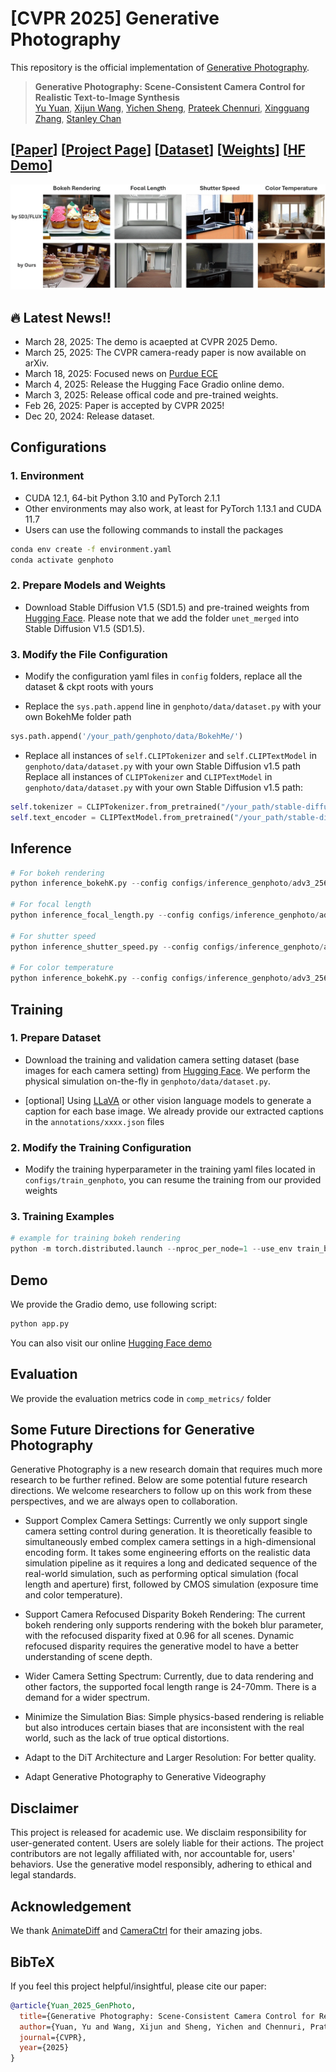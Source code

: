 # [CVPR 2025] Generative Photography 

This repository is the official implementation of [Generative Photography](https://arxiv.org/abs/2412.02168).

> **Generative Photography: Scene-Consistent Camera Control for Realistic Text-to-Image Synthesis** <br>
> [Yu Yuan](https://yuanyuspace.cn/about/), [Xijun Wang](https://www.linkedin.com/in/xijun-wang-747475208/), [Yichen Sheng](https://shengcn.github.io/), [Prateek Chennuri](https://www.linkedin.com/in/prateek-chennuri-3a25a8171/), [Xingguang Zhang](https://xg416.github.io/), [Stanley Chan](https://engineering.purdue.edu/ChanGroup/stanleychan.html)<br>

## [[Paper](https://arxiv.org/abs/2412.02168)] [[Project Page](https://generative-photography.github.io/project/)] [[Dataset](https://huggingface.co/datasets/pandaphd/camera_settings)] [[Weights](https://huggingface.co/pandaphd/generative_photography)] [[HF Demo](https://huggingface.co/spaces/pandaphd/generative_photography)]

![GenPhoto Example](project_page/static/images/Genphoto.gif)


## 🔥 Latest News!!
* March 28, 2025: The demo is acaepted at CVPR 2025 Demo.
* March 25, 2025: The CVPR camera-ready paper is now available on arXiv.
* March 18, 2025: Focused news on [Purdue ECE](https://engineering.purdue.edu/ECE/News/2025/generative-photography-lays-new-foundations-for-imaging)
* March 4, 2025: Release the Hugging Face Gradio online demo.
* March 3, 2025: Release offical code and pre-trained weights.
* Feb 26, 2025: Paper is accepted by CVPR 2025!
* Dec 20, 2024: Release dataset.


## Configurations
### 1. Environment
* CUDA 12.1, 64-bit Python 3.10 and PyTorch 2.1.1
* Other environments may also work, at least for PyTorch 1.13.1 and CUDA 11.7
* Users can use the following commands to install the packages
```bash
conda env create -f environment.yaml
conda activate genphoto
```

### 2. Prepare Models and Weights
* Download Stable Diffusion V1.5 (SD1.5) and  pre-trained weights from [Hugging Face](https://huggingface.co/pandaphd/generative_photography). Please note that we add the folder `unet_merged` into Stable Diffusion V1.5 (SD1.5).

### 3. Modify the File Configuration
* Modify the configuration yaml files in `config` folders, replace all the dataset & ckpt roots with yours


* Replace the `sys.path.append` line in `genphoto/data/dataset.py` with your own BokehMe folder path
```python
sys.path.append('/your_path/genphoto/data/BokehMe/')
```


* Replace all instances of `self.CLIPTokenizer` and `self.CLIPTextModel` in `genphoto/data/dataset.py` with your own Stable Diffusion v1.5 path
Replace all instances of `CLIPTokenizer` and `CLIPTextModel` in `genphoto/data/dataset.py` with your own Stable Diffusion v1.5 path:
```python
self.tokenizer = CLIPTokenizer.from_pretrained("/your_path/stable-diffusion-v1-5/", subfolder="tokenizer")
self.text_encoder = CLIPTextModel.from_pretrained("/your_path/stable-diffusion-v1-5/", subfolder="text_encoder")
```



## Inference

```python 
# For bokeh rendering
python inference_bokehK.py --config configs/inference_genphoto/adv3_256_384_genphoto_relora_bokehK.yaml --base_scene "A young boy wearing an orange jacket is standing on a crosswalk, waiting to cross the street." --bokehK_list "[2.44, 8.3, 10.1, 17.2, 24.0]"

# For focal length
python inference_focal_length.py --config configs/inference_genphoto/adv3_256_384_genphoto_relora_focal_length.yaml --base_scene "A cozy living room with a large, comfy sofa and a coffee table." --focal_length_list "[25.0, 35.0, 45.0, 55.0, 65.0]"

# For shutter speed
python inference_shutter_speed.py --config configs/inference_genphoto/adv3_256_384_genphoto_relora_shutter_speed.yaml --base_scene "A modern bathroom with a mirror and soft lighting." --shutter_speed_list "[0.1, 0.3, 0.52, 0.7, 0.8]"

# For color temperature 
python inference_bokehK.py --config configs/inference_genphoto/adv3_256_384_genphoto_relora_bokehK.yaml --base_scene "A young boy wearing an orange jacket is standing on a crosswalk, waiting to cross the street." --bokehK_list "[2.44, 8.3, 10.1, 17.2, 24.0]"
```

## Training
### 1. Prepare Dataset
* Download the training and validation camera setting dataset (base images for each camera setting) from [Hugging Face](https://huggingface.co/datasets/pandaphd/camera_settings). 
We perform the physical simulation on-the-fly in `genphoto/data/dataset.py`.


* [optional] Using [LLaVA](https://github.com/haotian-liu/LLaVA) or other vision language models to generate a caption for each base image. We already provide our extracted captions in the `annotations/xxxx.json` files


### 2. Modify the Training Configuration
* Modify the training hyperparameter in the training yaml files located in `configs/train_genphoto`,
you can resume the training from our provided weights


### 3. Training Examples

```python 
# example for training bokeh rendering
python -m torch.distributed.launch --nproc_per_node=1 --use_env train_bokehK.py --config configs/train_genphoto/adv3_256_384_genphoto_relora_bokehK.yaml
```


## Demo
We provide the Gradio demo, use following script:

```python
python app.py 
```
You can also visit our online [Hugging Face demo](https://huggingface.co/spaces/pandaphd/generative_photography)  

## Evaluation

We provide the evaluation metrics code in `comp_metrics/` folder


## Some Future Directions for Generative Photography
Generative Photography is a new research
domain that requires much more research to be
further refined. Below are some potential
future research directions. We welcome 
researchers to follow up on this work 
from these perspectives, and we are 
always open to collaboration.


* Support Complex Camera Settings: Currently we only support single camera setting control during generation.
It is theoretically feasible to simultaneously embed complex camera settings in a
 high-dimensional encoding form. It takes some engineering efforts on the realistic data simulation pipeline as it
 requires a long and dedicated sequence of the real-world
 simulation, such as performing optical simulation (focal
 length and aperture) first, followed by CMOS simulation
 (exposure time and color temperature).


* Support Camera Refocused Disparity Bokeh Rendering: The current
bokeh rendering only supports rendering with the bokeh 
blur parameter, with the refocused disparity fixed at 0.96
for all scenes. Dynamic refocused disparity requires the
generative model to have a better understanding of scene depth.


* Wider Camera Setting Spectrum: Currently, due to data rendering and other factors, the supported focal
length range is 24-70mm. There is a demand for a wider spectrum.


* Minimize the Simulation Bias: Simple physics-based rendering is reliable but also introduces certain biases that are inconsistent 
with the real world, such as the lack of true optical distortions.


* Adapt to the DiT Architecture and Larger Resolution: For better quality.


* Adapt Generative Photography to Generative Videography



## Disclaimer
This project is released for academic use. We disclaim responsibility for user-generated content. Users are solely liable for their actions. The project contributors are not legally affiliated with, nor accountable for, users' behaviors. Use the generative model responsibly, adhering to ethical and legal standards. 


## Acknowledgement
We thank [AnimateDiff](https://github.com/guoyww/AnimateDiff) and [CameraCtrl](https://github.com/hehao13/CameraCtrl) for their amazing jobs.


## BibTeX
If you feel this project helpful/insightful, please cite our paper:
```bibtex
@article{Yuan_2025_GenPhoto,
  title={Generative Photography: Scene-Consistent Camera Control for Realistic Text-to-Image Synthesis},
  author={Yuan, Yu and Wang, Xijun and Sheng, Yichen and Chennuri, Prateek and Zhang, Xingguang and Chan, Stanley},
  journal={CVPR},
  year={2025}
}
```
